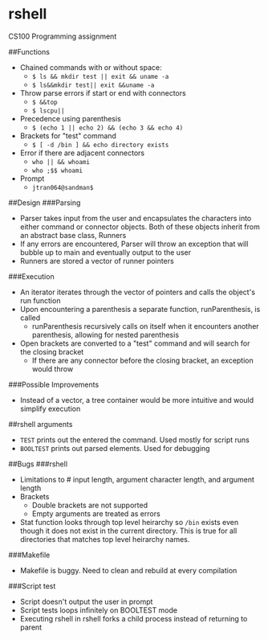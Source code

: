 # rshell
CS100 Programming assignment

##Functions
- Chained commands with or without space:
  - `$ ls && mkdir test || exit && uname -a`
  - `$ ls&&mkdir test|| exit &&uname -a`
- Throw parse errors if start or end with connectors
  - `$ &&top`
  - `$ lscpu||`
- Precedence using parenthesis
  - `$ (echo 1 || echo 2) && (echo 3 && echo 4)`
- Brackets for "test" command
  - `$ [ -d /bin ] && echo directory exists` 
- Error if there are adjacent connectors
  - `who || && whoami`
  - `who ;$$ whoami`
- Prompt
  - `jtran064@sandman$ `

##Design
###Parsing
- Parser takes input from the user and encapsulates the characters into either
command or connector objects. Both of these objects inherit from an abstract
base class, Runners
- If any errors are encountered, Parser will throw an exception that will bubble
up to main and eventually output to the user
- Runners are stored a vector of runner pointers

###Execution
- An iterator iterates through the vector of pointers and calls the object's run
function
- Upon encountering a parenthesis a separate function, runParenthesis, is
called
  - runParenthesis recursively calls on itself when it encounters another
    parenthesis, allowing for nested parenthesis
- Open brackets are converted to a "test" command and will search for the closing bracket
  - If there are any connector before the closing bracket, an exception would throw

###Possible Improvements
- Instead of a vector, a tree container would be more intuitive and would simplify execution

##rshell arguments
- `TEST` prints out the entered the command. Used mostly for script runs
- `BOOLTEST` prints out parsed elements. Used for debugging

##Bugs
###rshell
- Limitations to # input length, argument character length, and argument length
- Brackets
  - Double brackets are not supported
  - Empty arguments are treated as errors
- Stat function looks through top level heirarchy so `/bin` exists even though
  it does not exist in the current directory. This is true for all directories
  that matches top level heirarchy names.

###Makefile
- Makefile is buggy. Need to clean and rebuild at every compilation

###Script test
- Script doesn't output the user in prompt
- Script tests loops infinitely on BOOLTEST mode
- Executing rshell in rshell forks a child process instead of returning to
parent

